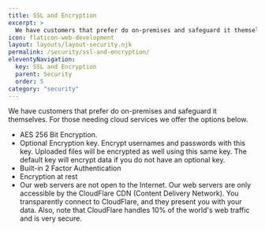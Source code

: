 ```yaml
---
title: SSL and Encryption
excerpt: >
  We have customers that prefer do on-premises and safeguard it themselves. For those needing cloud services we offer some options.
icon: flaticon-web-development
layout: layouts/layout-security.njk
permalink: /security/ssl-and-encryption/
eleventyNavigation:
  key: SSL and Encryption
  parent: Security
  order: 5
category: "security"
---
```


We have customers that prefer do on-premises and safeguard it themselves. For those needing cloud services we offer the options below.

- AES 256 Bit Encryption.
- Optional Encryption key. Encrypt usernames and passwords with this key. Uploaded files will be encrypted as well using this same key. The default key will encrypt data if you do not have an optional key.
- Built-in 2 Factor Authentication
- Encryption at rest
- Our web servers are not open to the Internet. Our web servers are only accessible by the CloudFlare CDN (Content Delivery Network). You transparently connect to CloudFlare, and they present you with your data. Also, note that CloudFlare handles 10% of the world's web traffic and is very secure.

